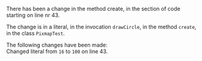 There has been a change in the method create, in the section of code starting on line nr 43.
  
The change is in a literal, in the invocation ```drawCircle```, in the method ```create```, in the class ```PixmapTest```.
  
The following changes have been made:  
Changed literal from ```16``` to ```100``` on line 43.  

